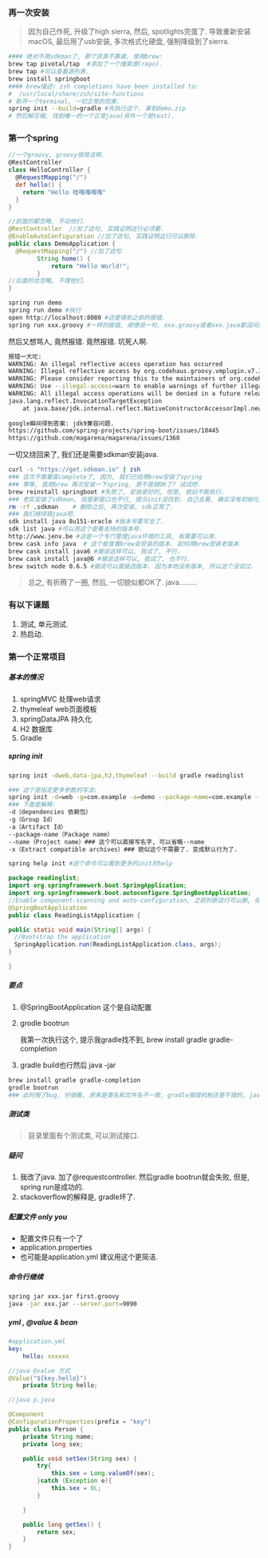 ### 再一次安装

> 因为自己作死, 升级了high sierra, 然后, spotlights完蛋了. 导致重新安装macOS, 最后用了usb安装, 多次格式化硬盘, 强制降级到了sierra. 

```sh
#### 绝对不用sdkman了, 那个货真不靠谱, 使用brew:
brew tap pivotal/tap  #添加了一个搜索源(repo).
brew tap #可以查看源列表.
brew install springboot
#### brew描述: zsh completions have been installed to:
#  /usr/local/share/zsh/site-functions
# 新开一个terminal, 一切正常的完美.
spring init --build=gradle #先执行这个. 拿到demo.zip
# 然后解压缩, 找到唯一的一个正常java(另外一个是test).
```

### 第一个spring

```groovy
//一个groovy, groovy很简洁啊.
@RestController
class HelloController {
  @RequestMapping("/")
  def hello() {
    return "Hello 哇嘎嘎嘎嘎"
  }
}
```



```java
//前面的都忽略, 不动他们.
@RestController  //加了这句, 实践证明这行必须要.
@EnableAutoConfiguration //加了这句, 实践证明这行可以删除.
public class DemoApplication {	
  @RequestMapping("/") //加了这句
	    String home() {
	        return "Hello World!";
	    }
//后面的也忽略, 不理他们.	
}
```

```sh
spring run demo
spring run demo #执行
open http://localhost:8080 #还是得到之前的报错.
spring run xxx.groovy #一样的报错, 顺便说一句, xxx.groovy或者xxx.java都没问题.
```

然后又想骂人, 竟然报错. 竟然报错. 坑死人啊.

```sh
报错一大坨:
WARNING: An illegal reflective access operation has occurred
WARNING: Illegal reflective access by org.codehaus.groovy.vmplugin.v7.Java7$1 (jar:file:/usr/local/Cellar/springboot/1.5.8.RELEASE/lib/spring-boot-cli-1.5.8.RELEASE.jar!/BOOT-INF/lib/groovy-2.4.12.jar!/) to constructor java.lang.invoke.MethodHandles$Lookup(java.lang.Class,int)
WARNING: Please consider reporting this to the maintainers of org.codehaus.groovy.vmplugin.v7.Java7$1
WARNING: Use --illegal-access=warn to enable warnings of further illegal reflective access operations
WARNING: All illegal access operations will be denied in a future release
java.lang.reflect.InvocationTargetException
	at java.base/jdk.internal.reflect.NativeConstructorAccessorImpl.newInstance0(Native Method)
	
google瞬间得到答案: jdk9兼容问题.
https://github.com/spring-projects/spring-boot/issues/10445
https://github.com/magarena/magarena/issues/1368
```

一切又绕回来了, 我们还是需要sdkman安装java.

```sh
curl -s "https://get.sdkman.io" | zsh  
### 这次不需要高complete了, 因为, 我们已经用brew安装了spring
### 等等, 我用brew 再次安装一下spring, 是不是就OK了? 试试吧.
brew reinstall springboot #失败了, 安装是好的, 但是, 依旧不能执行.
### 老实安装了sdkman, 但是新窗口也不行, 提示init没找到. 自己去看, 确实没有初始化的脚本.
rm -rf .sdkman    # 删除之后, 再次安装, sdk正常了.
### 我们继续搞java吧.
sdk install java 8u151-oracle #版本号要写全了.
sdk list java #可以用这个查看支持的版本号.
http://www.jenv.be #这是一个专门管理java环境的工具, 有需要可以用.
brew cask info java  # 这个能查看brew会安装的版本. 如何用brew安装老版本
brew cask install java6 #据说这样可以, 我试了, 不行.
brew cask install java@6 #据说这样可以, 我试了, 也不行.
brew switch node 0.6.5 #据说可以直接选版本. 因为本地没有版本, 所以这个没试过.
```

> 总之, 有折腾了一圈, 然后, 一切貌似都OK了. java……...

### 有以下课题

1. 测试, 单元测试.
2. 热启动.

### 第一个正常项目

##### 基本的情况

1. springMVC 处理web请求
2. thymeleaf web页面模板
3. springDataJPA 持久化
4. H2 数据库
5. Gradle

##### spring init

```sh
spring init -dweb,data-jpa,h2,thymeleaf --build gradle readinglist

### 这个是指定更多参数的写法: 
spring init -d=web -g=com.example -a=demo --package-name=com.example --name=demo -x
### 下面是解释: 
-d（dependencies 依赖包）
-g（Group Id）
-a（Artifact Id）
--package-name（Package name）
--name（Project name）### 这个可以直接写名字, 可以省略--name  
-x（Extract compatible archives）### 貌似这个不需要了. 变成默认行为了.

spring help init #这个命令可以看到更多的init的help
```

```java
package readinglist;
import org.springframework.boot.SpringApplication;
import org.springframework.boot.autoconfigure.SpringBootApplication;
//Enable component-scanning and auto-configuration, 之前判断这行可以删, 但是, 这张指明了自动配置生效.
@SpringBootApplication       
public class ReadingListApplication {

public static void main(String[] args) {
　//Bootstrap the application
　SpringApplication.run(ReadingListApplication.class, args);  
}

}
```

##### 要点

1. @SpringBootApplication       这个是自动配置

2. grodle bootrun 

   我第一次执行这个, 提示我gradle找不到, brew install gradle gradle-completion

3. gradle build也行然后 java -jar


```sh
brew install gradle gradle-completion
grodle bootrun 
### 此时报了bug, 仔细看, 原来是类名和文件名不一致, gradle报错机制还是不错的, java挺操蛋的, 就不该声明类名啊, 反正和文件名必须一致.
```

##### 测试类

> 目录里面有个测试类, 可以测试接口.

##### 疑问

1. 我改了java. 加了@requestcontroller. 然后gradle bootrun就会失败, 但是, spring run是成功的.
2. stackoverflow的解释是, gradle坏了. 

##### 配置文件 only you

- 配置文件只有一个了
- application.properties
- 也可能是application.yml  建议用这个更简洁.

##### 命令行继续

```sh
spring jar xxx.jar first.groovy 
java -jar xxx.jar --server.port=9090
```

##### yml , @value & bean

```yaml
#application.yml
key: 
	hello: xxxxxx
```

```java
//java @value 方式
@Value("${key.hello}")
    private String hello;

//java p.java

@Component
@ConfigurationProperties(prefix = "key")
public class Person {
    private String name;
    private long sex;

    public void setSex(String sex) {
        try{
            this.sex = Long.valueOf(sex);
        }catch (Exception e){
            this.sex = 0L;
        }

    }

    public long getSex() {
        return sex;
    }
}


```

